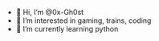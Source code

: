 - 👋 Hi, I’m @0x-Gh0st
- 👀 I’m interested in gaming, trains, coding
- 🌱 I’m currently learning python
